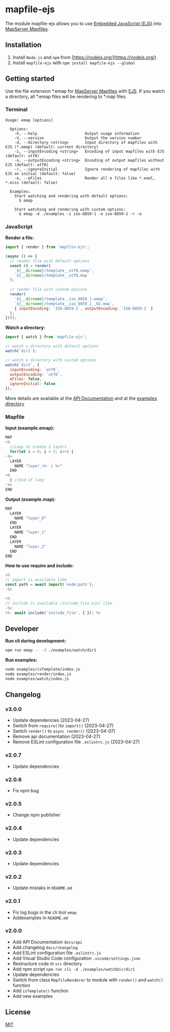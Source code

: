 # mapfile-ejs

The module mapfile-ejs allows you to use [Embedded JavaScript (EJS)](http://ejs.co/ "Embedded JavaScript") into [MapServer Mapfiles](http://mapserver.org/documentation.html#mapfile "MapServer Mapfiles").

## Installation

1. Install `Node.js` and `npm` from [https://nodejs.org/](https://nodejs.org/)
2. Install `mapfile-ejs` with `npm install mapfile-ejs --global`

## Getting started

Use the file extension \*.emap for [MapServer Mapfiles](http://mapserver.org/documentation.html#mapfile "MapServer mapfiles") with [EJS](http://ejs.co/ "Embedded JavaScript").
If you watch a directory, all \*.emap files will be rendering to \*.map files.

### Terminal

```plain
Usage: emap [options]

  Options:
    -h, --help                     Output usage information
    -V, --version                  Output the version number
    -d, --directory <string>       Input directory of mapfiles with EJS (*.emap) (default: current directory)
    -i, --inputEncoding <string>   Encoding of input mapfiles with EJS (default: utf8)
    -o, --outputEncoding <string>  Encoding of output mapfiles without EJS (default: utf8)
    -r, --ignoreInitial            Ignore rendering of mapfiles with EJS on initial (default: false)
    -e, --eFiles                   Render all e files like *.exml, *.ecss (default: false)

  Examples:
    Start watching and rendering with default options:
      $ emap

    Start watching and rendering with custom options:
      $ emap -d ./examples -i iso-8859-1 -o iso-8859-1 -r -e
```

### JavaScript

**Render a file:**

```js
import { render } from 'mapfile-ejs';

(async () => {
  // render file with default options
  const r1 = render(
    `${__dirname}/template__utf8.emap`,
    `${__dirname}/template__utf8.map`
  );
  
  // render file with custom options
  render(
    `${__dirname}/template__iso_8859_1.emap`,
    `${__dirname}/template__iso_8859_1__02.map`,
    { inputEncoding: `ISO-8859-1`, outputEncoding: `ISO-8859-1` }
  );
})();
```

**Watch a directory:**

```js
import { watch } from 'mapfile-ejs';

// watch a directory with default options
watch(`dir1`);

// watch a directory with custom options
watch(`dir2`, {
  inputEncoding: `utf8`,
  outputEncoding: `utf8`,
  eFiles: false,
  ignoreInitial: false
});
```

More details are available at the [API Documentation](https://stadt-bielefeld.github.io/mapfile-ejs/docs/api/index.html)
and at the [examples directory](https://github.com/stadt-bielefeld/mapfile-ejs/tree/master/examples/)

### Mapfile

**Input (example.emap):**

```js
MAP
<%
  //Loop to create 3 layers
  for(let i = 0; i < 3; i++) {
-%>
  LAYER
    NAME "layer_<%- i %>"
  END
<%
  } //End of loop
-%>
END
```

**Output (example.map):**

```js
MAP
  LAYER
    NAME "layer_0"
  END
  LAYER
    NAME "layer_1"
  END
  LAYER
    NAME "layer_2"
  END
END
```

**How to use require and include:**

```js
<%
// import is available like
const path = await import(`node:path`);
-%>

<%
// include is available (include_file.ejs) like
-%>
<%- await include('include_file', { }); %>
```

## Developer

**Run cli during development:**

```bash
npm run emap -- -d ./examples/watch/dir1
```

**Run examples:**

```bash
node examples/isTemplate/index.js
node examples/render/index.js
node examples/watch/index.js
```

## Changelog

### v3.0.0

* Update dependencies (2023-04-27)
* Switch from `require()`to `import()` (2023-04-27)
* Switch `render()` to `async render()` (2023-04-07)
* Remove api documentation (2023-04-27)
* Remove ESLint configuration file `.eslintrc.js` (2023-04-27)

### v2.0.7

* Update dependencies

### v2.0.6

* Fix npm bug

### v2.0.5

* Change npm publisher

### v2.0.4

* Update dependencies

### v2.0.3

* Update dependencies

### v2.0.2

* Update mistaks in `README.md`

### v2.0.1

* Fix log bugs in the cli tool `emap`
* Addexamples in `README.md`

### v2.0.0

* Add API Documentation `docs/api`
* Add changelog `docs/changelog`
* Add ESLint configuration file `.eslintrc.js`
* Add Visual Studio Code configuration `.vscode/settings.json`
* Restructure code in `src` directory
* Add npm script `npm run cli -d ./examples/watchDir/dir1`
* Update dependencies
* Switch from class `MapfileRenderer` to module with `render()` and `watch()` function
* Add `isTemplate()` function
* Add new examples

## License

[MIT](https://github.com/stadt-bielefeld/mapfile-ejs/blob/master/LICENSE)
